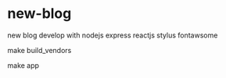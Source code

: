 # new-blog
new blog develop with nodejs express reactjs stylus fontawsome

<!--
增加外部引入文件
css放在 dev/assets/css目录下
js放在 dev/assets/js目录下
命名规则是name+min.(js/css)
保证引入的为压缩版本
然后执行 make build_vendors
-->

make build_vendors

<!-- clone下来后运行npm install
然后make app即可 -->

make app
